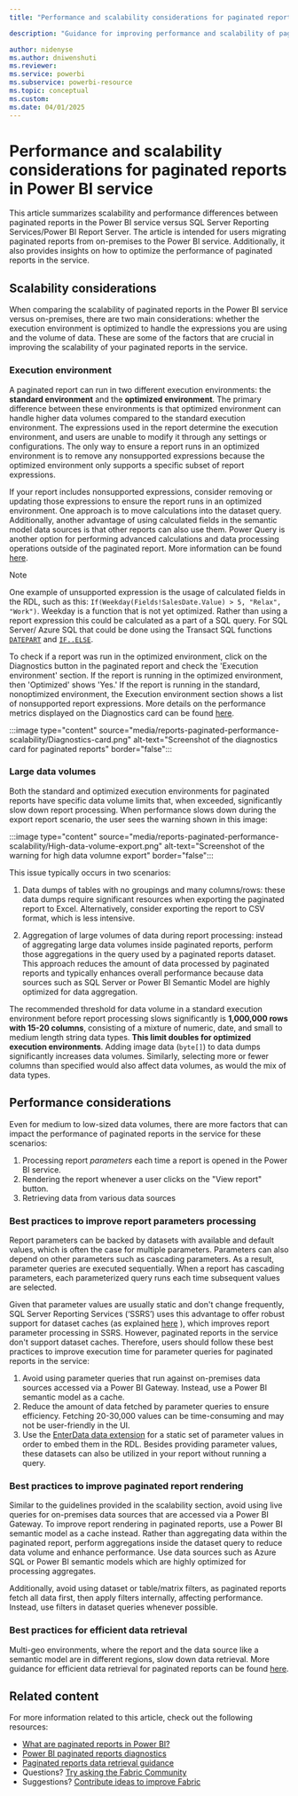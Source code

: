 ```yaml
---
title: "Performance and scalability considerations for paginated reports in Power BI service"

description: "Guidance for improving performance and scalability of paginated reports in the service"

author: nidenyse
ms.author: dniwenshuti
ms.reviewer: 
ms.service: powerbi
ms.subservice: powerbi-resource
ms.topic: conceptual
ms.custom: 
ms.date: 04/01/2025
---
```


# Performance and scalability considerations for paginated reports in Power BI service

This article summarizes scalability and performance differences between paginated reports in the Power BI service  versus SQL Server Reporting Services/Power BI Report Server. The article is intended for users migrating paginated reports from on-premises to the Power BI service. Additionally, it also provides insights on how to optimize the performance of paginated reports in the service.


## Scalability considerations


When comparing the scalability of paginated reports in the Power BI service versus on-premises, there are two main considerations: whether the execution environment  is optimized to handle the expressions you are using and the volume of data. These are some of the factors that are crucial in improving the scalability of your paginated reports in the service. 

### Execution environment

A paginated report can run in two different execution environments: the **standard environment** and the **optimized environment**. The primary difference between these environments is that optimized environment can handle higher data volumes compared to the standard execution environment. The expressions used in the report determine the execution environment, and users are unable to modify it through any settings or configurations. The only way to ensure a report runs in an optimized environment is to remove any nonsupported expressions because the optimized environment only supports a specific subset of report expressions.

If your report includes nonsupported expressions, consider removing or updating those expressions to ensure the report runs in an optimized environment. One approach is to move calculations into the dataset query. Additionally, another advantage of using calculated fields in the semantic model data sources is that other reports can also use them. Power Query is another option for performing advanced calculations and data processing operations outside of the paginated report. More information can be found [here](../report-builder/connect-snowflake-databricks-power-query-online.md).

> [!Note]
> One example of unsupported expression is the usage of calculated fields in the RDL, such as this: `If(Weekday(Fields!SalesDate.Value) > 5, "Relax", "Work")`. Weekday is a function that is not yet optimized. Rather than using a report expression this could be calculated as a part of a SQL query. For SQL Server/ Azure SQL that could be done using the Transact SQL functions [`DATEPART`](/sql/t-sql/functions/datepart-transact-sql) and [`IF..ELSE`](/sql/t-sql/language-elements/if-else-transact-sql).

To check if a report was run in the optimized environment, click on the Diagnostics button in the paginated report and check the 'Execution environment' section. If the report is running in the optimized environment, then 'Optimized' shows 'Yes.' If the report is running in the standard, nonoptimized environment, the Execution environment section shows a list of nonsupported report expressions. More details on the performance metrics displayed on the Diagnostics card can be found [here](../paginated-reports/paginated-reports-diagnostics.md).

:::image type="content" source="media/reports-paginated-performance-scalability/Diagnostics-card.png" alt-text="Screenshot of the diagnostics card for paginated reports" border="false":::

### Large data volumes

Both the standard and optimized execution environments for paginated reports have specific data volume limits that, when exceeded, significantly slow down report processing. When performance slows down during the export report scenario, the user sees the warning shown in this image: 

:::image type="content" source="media/reports-paginated-performance-scalability/High-data-volume-export.png" alt-text="Screenshot of the warning for high data volumne export" border="false":::

This issue typically occurs in two scenarios:
1.	Data dumps of tables with no groupings and many columns/rows: these data dumps require significant resources when exporting the paginated report to Excel. Alternatively, consider exporting the report to CSV format, which is less intensive.

2.	Aggregation of large volumes of data during report processing: instead of aggregating large data volumes inside paginated reports, perform those  aggregations in the query used by a paginated reports dataset. This approach reduces the amount of data processed by paginated reports and typically enhances overall performance because data sources such as SQL Server or Power BI Semantic Model are highly optimized for data aggregation.

The recommended threshold for data volume in a standard execution environment before report processing slows significantly is **1,000,000 rows with 15-20 columns**, consisting of a mixture of numeric, date, and small to medium length string data types. **This limit doubles for optimized execution environments**. Adding image data (`byte[]`) to data dumps significantly increases data volumes. Similarly, selecting more or fewer columns than specified would also affect data volumes, as would the mix of data types. 

## Performance considerations   

Even for medium to low-sized data volumes, there are more factors that can impact the performance of paginated reports in the service for these scenarios:
1.	Processing report *parameters* each time a report is opened in the Power BI service.
2.	Rendering the report whenever a user clicks on the "View report" button.  
3.	Retrieving data from various data sources

### Best practices to improve report parameters processing

Report parameters can be backed by datasets with available and default values, which is often the case for multiple parameters. Parameters can also depend on other parameters such as cascading parameters. As a result, parameter queries are executed sequentially. When a report has cascading parameters, each parameterized query runs each time subsequent values are selected.


Given that parameter values are usually static and don't change frequently, SQL Server Reporting Services (‘SSRS’) uses this advantage to offer robust support for dataset caches (as explained [here](/sql/reporting-services/report-server/cache-shared-datasets-ssrs) ), which improves report parameter processing in SSRS. However, paginated reports in the service don't support dataset caches. Therefore, users should follow these best practices to improve execution time for parameter queries for paginated reports in the service:


1.	Avoid using parameter queries that run against on-premises data sources accessed via a Power BI Gateway. Instead, use a Power BI semantic model as a cache.
2.	Reduce the amount of data fetched by parameter queries to ensure efficiency. Fetching 20-30,000 values can be time-consuming and may not be user-friendly in the UI.
3.	Use the [EnterData data extension](../paginated-reports/paginated-reports-enter-data.md) for a static set of parameter values in order to embed them in the RDL. Besides providing parameter values, these datasets can also be utilized in your report without running a query.


### Best practices to improve paginated report rendering

Similar to the guidelines provided in the scalability section, avoid using live queries for on-premises data sources that are accessed via a Power BI Gateway. To improve report rendering in paginated reports, use a Power BI semantic model as a cache instead. Rather than aggregating data within the paginated report, perform aggregations inside the dataset query to reduce data volume and enhance performance. Use data sources such as Azure SQL  or Power BI semantic models which are highly optimized for processing aggregates. 

Additionally, avoid using dataset or table/matrix filters, as paginated reports fetch all data first, then apply filters internally, affecting performance. Instead, use filters in dataset queries whenever possible. 

### Best practices for efficient data retrieval

Multi-geo environments, where the report and the data source like a semantic model are in different regions, slow down data retrieval. More guidance for efficient data retrieval for paginated reports can be found [here](report-paginated-data-retrieval.md).

## Related content

For more information related to this article, check out the following resources:

- [What are paginated reports in Power BI?](../paginated-reports-report-builder-power-bi.md)
- [Power BI paginated reports diagnostics](../paginated-report/paginated-reports-diagnostics.md)
- [Paginated reports data retrieval guidance](report-paginated-data-retrieval.md)
- Questions? [Try asking the Fabric Community](https://community.fabric.microsoft.com/)
- Suggestions? [Contribute ideas to improve Fabric](https://ideas.fabric.microsoft.com/)

